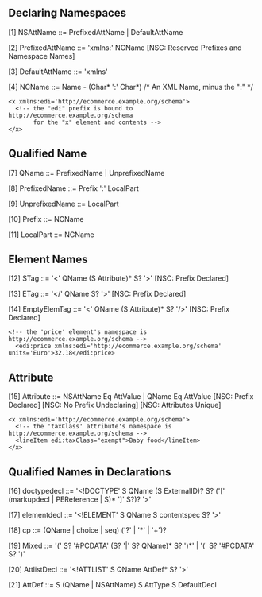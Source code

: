 ﻿## Declaring Namespaces

[1]   	NSAttName	   ::=   	PrefixedAttName | DefaultAttName

[2]   	PrefixedAttName	   ::=   	'xmlns:' NCName	[NSC: Reserved Prefixes and Namespace Names]

[3]   	DefaultAttName	   ::=   	'xmlns'

[4]   	NCName	   ::=   	Name - (Char* ':' Char*)	/* An XML Name, minus the ":" */

```
<x xmlns:edi='http://ecommerce.example.org/schema'>
  <!-- the "edi" prefix is bound to http://ecommerce.example.org/schema
       for the "x" element and contents -->
</x>
```
## Qualified Name

[7]   	QName	   ::=   	PrefixedName | UnprefixedName

[8]   	PrefixedName	   ::=   	Prefix ':' LocalPart

[9]   	UnprefixedName	   ::=   	LocalPart

[10]   	Prefix	   ::=   	NCName

[11]   	LocalPart	   ::=   	NCName

## Element Names

[12]   	STag	   ::=   	'<' QName (S Attribute)* S? '>' 	[NSC: Prefix Declared]

[13]   	ETag	   ::=   	'</' QName S? '>'	[NSC: Prefix Declared]

[14]   	EmptyElemTag	   ::=   	'<' QName (S Attribute)* S? '/>'	[NSC: Prefix Declared]

```
<!-- the 'price' element's namespace is http://ecommerce.example.org/schema -->
  <edi:price xmlns:edi='http://ecommerce.example.org/schema' units='Euro'>32.18</edi:price>
```

## Attribute

[15]   	Attribute	   ::=   	NSAttName Eq AttValue
			| QName Eq AttValue	[NSC: Prefix Declared]
				[NSC: No Prefix Undeclaring]
				[NSC: Attributes Unique]

```
<x xmlns:edi='http://ecommerce.example.org/schema'>
  <!-- the 'taxClass' attribute's namespace is http://ecommerce.example.org/schema -->
  <lineItem edi:taxClass="exempt">Baby food</lineItem>
</x>
```

## Qualified Names in Declarations
[16]   	doctypedecl	   ::=   	'<!DOCTYPE' S QName (S ExternalID)? S? ('[' (markupdecl | PEReference | S)* ']' S?)? '>'

[17]   	elementdecl	   ::=   	'<!ELEMENT' S QName S contentspec S? '>'

[18]   	cp	   ::=   	(QName | choice | seq) ('?' | '*' | '+')?

[19]   	Mixed	   ::=   	'(' S? '#PCDATA' (S? '|' S? QName)* S? ')*'
			| '(' S? '#PCDATA' S? ')'

[20]   	AttlistDecl	   ::=   	'<!ATTLIST' S QName AttDef* S? '>'

[21]   	AttDef	   ::=   	S (QName | NSAttName) S AttType S DefaultDecl
